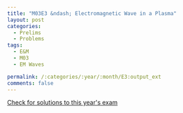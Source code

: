 ```yaml
---
title: "M03E3 &ndash; Electromagnetic Wave in a Plasma"
layout: post
categories:
  - Prelims
  - Problems
tags:
  - E&M
  - M03
  - EM Waves

permalink: /:categories/:year/:month/E3:output_ext
comments: false
---
```

<object data="2003M3E.pdf" type="application/pdf" width="100%" height="500"></object>
<div class="message"><a href='https://princetonprelim.com/prelim/11/'>Check for solutions to this year's exam</a></div>